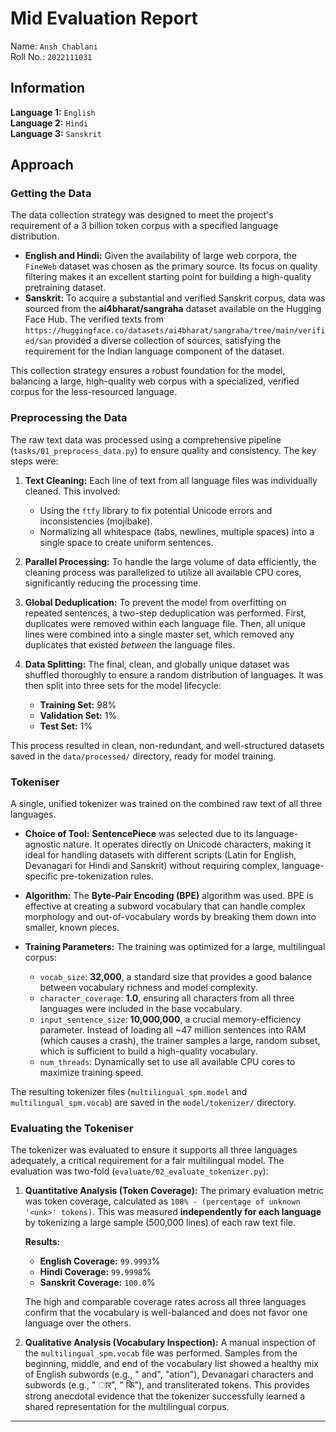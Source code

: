 # Mid Evaluation Report

Name: `Ansh Chablani` <br>
Roll No.: `2022111031`

## **Information**

**Language 1:** `English`<br>
**Language 2:** `Hindi` <br>
**Language 3:** `Sanskrit`

## **Approach**

### **Getting the Data**

The data collection strategy was designed to meet the project's requirement of a 3 billion token corpus with a specified language distribution.

*   **English and Hindi:** Given the availability of large web corpora, the `FineWeb` dataset was chosen as the primary source. Its focus on quality filtering makes it an excellent starting point for building a high-quality pretraining dataset.
*   **Sanskrit:** To acquire a substantial and verified Sanskrit corpus, data was sourced from the **ai4bharat/sangraha** dataset available on the Hugging Face Hub. The verified texts from `https://huggingface.co/datasets/ai4bharat/sangraha/tree/main/verified/san` provided a diverse collection of sources, satisfying the requirement for the Indian language component of the dataset.

This collection strategy ensures a robust foundation for the model, balancing a large, high-quality web corpus with a specialized, verified corpus for the less-resourced language.

### **Preprocessing the Data**

The raw text data was processed using a comprehensive pipeline (`tasks/01_preprocess_data.py`) to ensure quality and consistency. The key steps were:

1.  **Text Cleaning:** Each line of text from all language files was individually cleaned. This involved:
    *   Using the `ftfy` library to fix potential Unicode errors and inconsistencies (mojibake).
    *   Normalizing all whitespace (tabs, newlines, multiple spaces) into a single space to create uniform sentences.

2.  **Parallel Processing:** To handle the large volume of data efficiently, the cleaning process was parallelized to utilize all available CPU cores, significantly reducing the processing time.

3.  **Global Deduplication:** To prevent the model from overfitting on repeated sentences, a two-step deduplication was performed. First, duplicates were removed within each language file. Then, all unique lines were combined into a single master set, which removed any duplicates that existed *between* the language files.

4.  **Data Splitting:** The final, clean, and globally unique dataset was shuffled thoroughly to ensure a random distribution of languages. It was then split into three sets for the model lifecycle:
    *   **Training Set:** 98%
    *   **Validation Set:** 1%
    *   **Test Set:** 1%

This process resulted in clean, non-redundant, and well-structured datasets saved in the `data/processed/` directory, ready for model training.

### **Tokeniser**

A single, unified tokenizer was trained on the combined raw text of all three languages.

*   **Choice of Tool:** **SentencePiece** was selected due to its language-agnostic nature. It operates directly on Unicode characters, making it ideal for handling datasets with different scripts (Latin for English, Devanagari for Hindi and Sanskrit) without requiring complex, language-specific pre-tokenization rules.

*   **Algorithm:** The **Byte-Pair Encoding (BPE)** algorithm was used. BPE is effective at creating a subword vocabulary that can handle complex morphology and out-of-vocabulary words by breaking them down into smaller, known pieces.

*   **Training Parameters:** The training was optimized for a large, multilingual corpus:
    *   `vocab_size`: **32,000**, a standard size that provides a good balance between vocabulary richness and model complexity.
    *   `character_coverage`: **1.0**, ensuring all characters from all three languages were included in the base vocabulary.
    *   `input_sentence_size`: **10,000,000**, a crucial memory-efficiency parameter. Instead of loading all ~47 million sentences into RAM (which causes a crash), the trainer samples a large, random subset, which is sufficient to build a high-quality vocabulary.
    *   `num_threads`: Dynamically set to use all available CPU cores to maximize training speed.

The resulting tokenizer files (`multilingual_spm.model` and `multilingual_spm.vocab`) are saved in the `model/tokenizer/` directory.

### **Evaluating the Tokeniser**

The tokenizer was evaluated to ensure it supports all three languages adequately, a critical requirement for a fair multilingual model. The evaluation was two-fold (`evaluate/02_evaluate_tokenizer.py`):

1.  **Quantitative Analysis (Token Coverage):** The primary evaluation metric was token coverage, calculated as `100% - (percentage of unknown '<unk>' tokens)`. This was measured **independently for each language** by tokenizing a large sample (500,000 lines) of each raw text file.

    **Results:**
    *   **English Coverage:** `99.9993`%
    *   **Hindi Coverage:** `99.9998`%
    *   **Sanskrit Coverage:** `100.0`%

    The high and comparable coverage rates across all three languages confirm that the vocabulary is well-balanced and does not favor one language over the others.

2.  **Qualitative Analysis (Vocabulary Inspection):** A manual inspection of the `multilingual_spm.vocab` file was performed. Samples from the beginning, middle, and end of the vocabulary list showed a healthy mix of English subwords (e.g., " and", "ation"), Devanagari characters and subwords (e.g., " ार", " कि"), and transliterated tokens. This provides strong anecdotal evidence that the tokenizer successfully learned a shared representation for the multilingual corpus.

---
